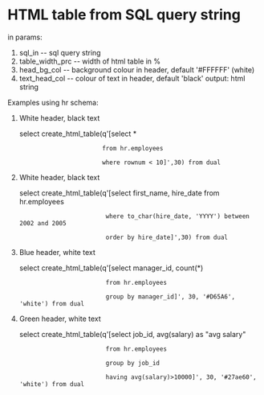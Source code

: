 # HTML table from SQL query string

in params:
1) sql_in -- sql query string
2) table_width_prc -- width of html table in %
3) head_bg_col -- background colour in header, default '#FFFFFF' (white)
4) text_head_col -- colour of text in header, default 'black'
output: html string 

Examples using hr schema: 



1)  White header, black text 

    select create_html_table(q'[select * 
    
                               from hr.employees 
                               
                               where rownum < 10]',30) from dual
2) White header, black text

   select create_html_table(q'[select first_name, hire_date from hr.employees 
   
                               where to_char(hire_date, 'YYYY') between 2002 and 2005 
                               
                               order by hire_date]',30) from dual

3) Blue header, white text

   select create_html_table(q'[select manager_id, count(*) 
   
                               from hr.employees 
                               
                               group by manager_id]', 30, '#D65A6', 'white') from dual

4) Green header, white text 

   select create_html_table(q'[select job_id, avg(salary) as "avg salary" 
   
                               from hr.employees 
                               
                               group by job_id 
                               
                               having avg(salary)>10000]', 30, '#27ae60', 'white') from dual


